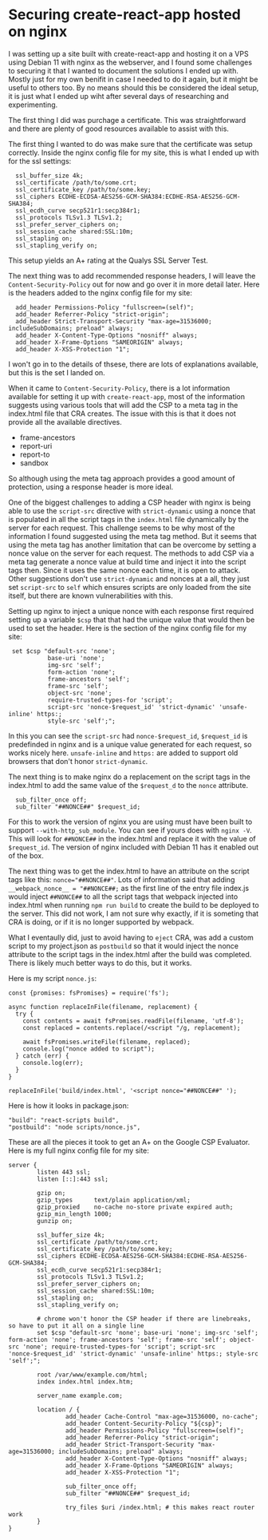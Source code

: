 # Securing create-react-app hosted on nginx

I was setting up a site built with create-react-app and hosting it on a VPS using Debian 11 with nginx as the webserver, and I found some challenges to securing it that I wanted to document the solutions I ended up with. Mostly just for my own benifit in case I needed to do it again, but it might be useful to others too. By no means should this be considered the ideal setup, it is just what I ended up wiht after several days of researching and experimenting.

The first thing I did was purchage a certificate. This was straightforward and there are plenty of good resources available to assist with this.

The first thing I wanted to do was make sure that the certificate was setup correctly. Inside the nginx config file for my site, this is what I ended up with for the ssl settings:

```
  ssl_buffer_size 4k;
  ssl_certificate /path/to/some.crt;
  ssl_certificate_key /path/to/some.key;
  ssl_ciphers ECDHE-ECDSA-AES256-GCM-SHA384:ECDHE-RSA-AES256-GCM-SHA384;
  ssl_ecdh_curve secp521r1:secp384r1;
  ssl_protocols TLSv1.3 TLSv1.2;
  ssl_prefer_server_ciphers on;
  ssl_session_cache shared:SSL:10m;
  ssl_stapling on;
  ssl_stapling_verify on;
```

This setup yields an A+ rating at the Qualys SSL Server Test.

The next thing was to add recommended response headers, I will leave the `Content-Security-Policy` out for now and go over it in more detail later. Here is the headers added to the nginx config file for my site:

```
  add_header Permissions-Policy "fullscreen=(self)";
  add_header Referrer-Policy "strict-origin";
  add_header Strict-Transport-Security "max-age=31536000; includeSubDomains; preload" always;
  add_header X-Content-Type-Options "nosniff" always;
  add_header X-Frame-Options "SAMEORIGIN" always;
  add_header X-XSS-Protection "1";
```

I won't go in to the details of thsese, there are lots of explanations available, but this is the set I landed on. 

When it came to `Content-Security-Policy`, there is a lot information available for setting it up with `create-react-app`, most of the information suggests using various tools that will add the CSP to a meta tag in the index.html file that CRA creates. The issue with this is that it does not provide all the available directives. 

- frame-ancestors
- report-uri
- report-to
- sandbox

So although using the meta tag approach provides a good amount of protection, using a response header is more ideal. 

One of the biggest challenges to adding a CSP header with nginx is being able to use the `script-src` directive with `strict-dynamic` using a nonce that is populated in all the script tags in the `index.html` file dynamically by the server for each request. This challenge seems to be why most of the information I found suggested using the meta tag method. But it seems that using the meta tag has another limitation that can be overcome by setting a nonce value on the server for each request. The methods to add CSP via a meta tag generate a nonce value at build time and inject it into the script tags then. Since it uses the same nonce each time, it is open to attack. Other suggestions don't use `strict-dynamic` and nonces at a all, they just set `script-src` to `self` which ensures scripts are only loaded from the site itself, but there are known vulnerabilities with this.

Setting up nginx to inject a unique nonce with each response first required setting up a variable `$csp` that that had the unique value that would then be used to set the header. Here is the section of the nginx config file for my site:

```
 set $csp "default-src 'none';
           base-uri 'none';
           img-src 'self';
           form-action 'none';
           frame-ancestors 'self';
           frame-src 'self';
           object-src 'none';
           require-trusted-types-for 'script';
           script-src 'nonce-$request_id' 'strict-dynamic' 'unsafe-inline' https:;
           style-src 'self';";
```

In this you can see the `script-src` had `nonce-$request_id`, `$request_id` is predefinded in nginx and is a unique value generated for each request, so works nicely here. `unsafe-inline` and `https:` are added to support old browsers that don't honor `strict-dynamic`.

The next thing is to make nginx do a replacement on the script tags in the index.html to add the same value of the `$request_d` to the `nonce` attribute.

```
  sub_filter_once off;
  sub_filter "##NONCE##" $request_id;
```

For this to work the version of nginx you are using must have been built to support `--with-http_sub_module`. You can see if yours does with `nginx -V`. This will look for `##NONCE##` in the index.html and replace it with the value of `$request_id`. The version of nginx included with Debian 11 has it enabled out of the box.

The next thing was to get the index.html to have an attribute on the script tags like this: `nonce="##NONCE##"`. Lots of information said that adding `__webpack_nonce__ = "##NONCE##;` as the first line of the entry file index.js would inject `##NONCE##` to all the script tags that webpack injected into index.html when running `npm run build` to create the build to be deployed to the server. This did not work, I am not sure why exactly, if it is someting that CRA is doing, or if it is no longer supported by webpack. 

What I eventaully did, just to avoid having to `eject` CRA, was add a custom script to my project.json as `postbuild` so that it would inject the nonce attribute to the script tags in the index.html after the build was completed. There is likely much better ways to do this, but it works.

Here is my script `nonce.js`:

```
const {promises: fsPromises} = require('fs');

async function replaceInFile(filename, replacement) {
  try {
    const contents = await fsPromises.readFile(filename, 'utf-8');
    const replaced = contents.replace(/<script "/g, replacement);

    await fsPromises.writeFile(filename, replaced);
    console.log("nonce added to script");
  } catch (err) {
    console.log(err);
  }
}

replaceInFile('build/index.html', '<script nonce="##NONCE##" ');
```

Here is how it looks in package.json:

```
"build": "react-scripts build",
"postbuild": "node scripts/nonce.js",
```

These are all the pieces it took to get an A+ on the Google CSP Evaluator. Here is my full nginx config file for my site:

```
server {
        listen 443 ssl;
        listen [::]:443 ssl;
        
        gzip on;
        gzip_types      text/plain application/xml;
        gzip_proxied    no-cache no-store private expired auth;
        gzip_min_length 1000;
        gunzip on;

        ssl_buffer_size 4k;
        ssl_certificate /path/to/some.crt;
        ssl_certificate_key /path/to/some.key;
        ssl_ciphers ECDHE-ECDSA-AES256-GCM-SHA384:ECDHE-RSA-AES256-GCM-SHA384;
        ssl_ecdh_curve secp521r1:secp384r1;
        ssl_protocols TLSv1.3 TLSv1.2;
        ssl_prefer_server_ciphers on;
        ssl_session_cache shared:SSL:10m;
        ssl_stapling on;
        ssl_stapling_verify on;
  
        # chrome won't honor the CSP header if there are linebreaks, so have to put it all on a single line
        set $csp "default-src 'none'; base-uri 'none'; img-src 'self'; form-action 'none'; frame-ancestors 'self'; frame-src 'self'; object-src 'none'; require-trusted-types-for 'script'; script-src 'nonce-$request_id' 'strict-dynamic' 'unsafe-inline' https:; style-src 'self';";
        
        root /var/www/example.com/html;
        index index.html index.htm;

        server_name example.com;

        location / {
                add_header Cache-Control "max-age=31536000, no-cache";
                add_header Content-Security-Policy "${csp}";
                add_header Permissions-Policy "fullscreen=(self)";
                add_header Referrer-Policy "strict-origin";
                add_header Strict-Transport-Security "max-age=31536000; includeSubDomains; preload" always;
                add_header X-Content-Type-Options "nosniff" always;
                add_header X-Frame-Options "SAMEORIGIN" always;
                add_header X-XSS-Protection "1";

                sub_filter_once off;
                sub_filter "##NONCE##" $request_id;

                try_files $uri /index.html; # this makes react router work
        }
}
```



